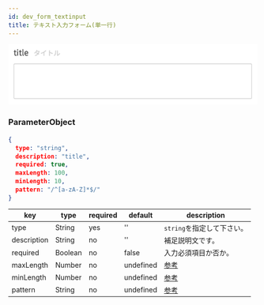 ```yaml
---
id: dev_form_textinput
title: テキスト入力フォーム(単一行)
---
```


![form_textinput](./assets/form_textinput.png)

### ParameterObject

```json
{
  type: "string",
  description: "title",
  required: true,
  maxLength: 100,
  minLength: 10,
  pattern: "/^[a-zA-Z]*$/"
}
```

| key | type | required | default | description |
| ---- | ---- | -------- | ------- | ----------- |
| type | String | yes | '' | `string`を指定して下さい。 |
| description | String | no | '' | 補足説明文です。 |
| required | Boolean | no | false | 入力必須項目か否か。 |
| maxLength | Number | no | undefined | [参考](https://tools.ietf.org/html/draft-fge-json-schema-validation-00#section-5.2.1) |
| minLength | Number | no | undefined | [参考](https://tools.ietf.org/html/draft-fge-json-schema-validation-00#section-5.2.2) |
| pattern | String | no | undefined | [参考](https://tools.ietf.org/html/draft-fge-json-schema-validation-00#section-5.2.3) |

